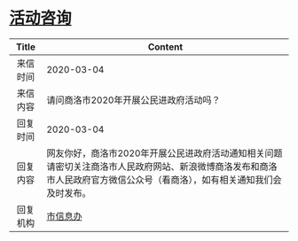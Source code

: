 # [活动咨询](http://www.shangluo.gov.cn/zmhd/ldxxxx.jsp?urltype=leadermail.LeaderMailContentUrl&wbtreeid=1112&leadermailid=5714)

| Title |                                        Content                                         |
|:-----:|----------------------------------------------------------------------------------------|
| 来信时间  | 2020-03-04                                                                             |
| 来信内容  | 请问商洛市2020年开展公民进政府活动吗？                                                                  |
| 回复时间  | 2020-03-04                                                                             |
| 回复内容  | 网友你好，商洛市2020年开展公民进政府活动通知相关问题请密切关注商洛市人民政府网站、新浪微博商洛发布和商洛市人民政府官方微信公众号（看商洛），如有相关通知我们会及时发布。 |
| 回复机构  | [市信息办](../../category/agencies/市信息办.md)                                                |